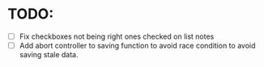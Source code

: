 # TODO:
 - [ ] Fix checkboxes not being right ones checked on list notes
 - [ ] Add abort controller to saving function to avoid race condition to avoid saving stale data.
